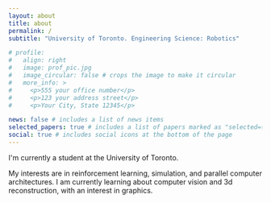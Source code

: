 ```yaml
---
layout: about
title: about
permalink: /
subtitle: "University of Toronto. Engineering Science: Robotics"

# profile:
#   align: right
#   image: prof_pic.jpg
#   image_circular: false # crops the image to make it circular
#   more_info: >
#     <p>555 your office number</p>
#     <p>123 your address street</p>
#     <p>Your City, State 12345</p>

news: false # includes a list of news items
selected_papers: true # includes a list of papers marked as "selected={true}"
social: true # includes social icons at the bottom of the page
---
```


I'm currently a student at the University of Toronto. 

My interests are in reinforcement learning, simulation, and parallel computer architectures. I am currently learning about computer vision and 3d reconstruction, with an interest in graphics. 